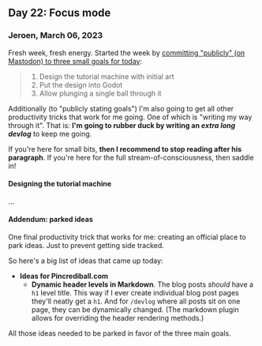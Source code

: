 ## Day 22: Focus mode

### **Jeroen**, March 06, 2023

Fresh week, fresh energy.
Started the week by [committing "publicly" (on Mastodon) to three small goals for today](https://mastodon.social/@jeroenheijmans/109975463331122581):

> 1. Design the tutorial machine with initial art
> 2. Put the design into Godot
> 3. Allow plunging a single ball through it

Additionally (to "publicly stating goals") I'm also going to get all other productivity tricks that work for me going.
One of which is "writing my way through it".
That is: **I'm going to rubber duck by writing an _extra long devlog_** to keep me going.

If you're here for small bits, **then I recommend to stop reading after his paragraph**.
If you're here for the full stream-of-consciousness, then saddle in!

#### Designing the tutorial machine

...

#### Addendum: parked ideas

One final productivity trick that works for me:
creating an official place to park ideas.
Just to prevent getting side tracked.

So here's a big list of ideas that came up today:

- **Ideas for Pincrediball.com**
  - **Dynamic header levels in Markdown**.
    The blog posts _should_ have a `h1` level title.
    This way if I ever create individual blog post pages they'll neatly get a `h1`.
    And for `/devlog` where all posts sit on one page, they can be dynamically changed.
    (The markdown plugin allows for overriding the header rendering methods.)

All those ideas needed to be parked in favor of the three main goals.

